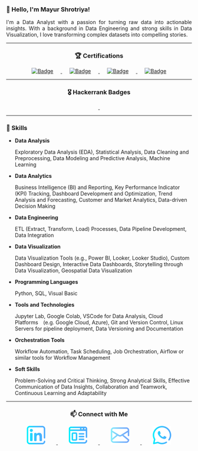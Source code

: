 ### 👋 Hello, I'm Mayur Shrotriya!

<p style="text-align: justify">
    I'm a Data Analyst with a passion for turning raw data into actionable insights. With a background in Data Engineering and strong skills in Data Visualization, I love transforming complex datasets into compelling stories.
</p>

***

<p align="center">
    <h3 style="text-align:center;">🏆 Certifications</h3>
</p>

<style> 
.cert:hover {
    transform: scale(1.2);
}
</style>

<p align="center">
    <a href="https://www.coursera.org/account/accomplishments/specialization/certificate/HLYZCTKCM3ZL" target="_blank">
    <img class="cert" style="height:100px;" href="google.com" src="https://drive.google.com/uc?export=download&id=1HFShwdDAz1zpvevNJGHrhFLiBJGyOnPS" alt="Badge" hspace="20">
    </a>
    <a href="https://www.credential.net/d05b287c-f7d5-4f95-b14c-22ec3132548c#gs.3b8eux" target="_blank">
    <img class="cert" style="height:100px;" src="https://drive.google.com/uc?export=download&id=1eNgtxLeWswWq4hQTg6PT8MYTfQ6plobQ" alt="Badge" hspace="20">
    </a> 
    <a href="https://www.coursera.org/account/accomplishments/specialization/certificate/U5FV3T3JH874" target="_blank">
    <img class="cert" style="height:100px;" src="https://drive.google.com/uc?export=download&id=1nYxALIxE1FSsoVMP4J-zjWFtJyF_DrV2" alt="Badge" hspace="20" >
    </a>
    <a href="https://www.theforage.com/badges/Cnia7guYSw52Ynn96/qtEr3fjmtRggDrrYG/Data%20Science%20&%20Advanced%20Analytics%20Virtual%20Experience%20Program/Mayur" target="_blank">
    <img class="cert" style="height:100px;" src="https://drive.google.com/uc?export=download&id=1Y5Zi1PGLyoD-9cnUCioBNeFh_gyoX6aL" alt="Badge" hspace="20" >
    </a>
</p>

***

<p align="center">
    <h3 style="text-align:center;">🎖️ Hackerrank Badges</h3>
</p>

<p align="center">
    <a href="https://www.hackerrank.com/profile/mayur_sh">
        <img class="cert" style="height:90px" src="https://drive.google.com/uc?export=download&id=1ATtw4ncbIBLHh2xuvZF5M5pJ7usvLAYo" alt="" hspace="30">
    </a>
    <a href="https://www.hackerrank.com/profile/mayur_sh">
        <img class="cert" style="height:90px" src="https://drive.google.com/uc?export=download&id=1fPkY2gUuAxsAWUN4g6JS6ctBT33ZjA5g" alt="" hspace="30">
    </a>
</p>

***

### 🚀 Skills

<p align="justify">
<ul>
    <li><strong>
            Data Analysis
        </strong></li>
    <p>
        Exploratory Data Analysis (EDA), Statistical Analysis, Data Cleaning and Preprocessing, Data Modeling and
        Predictive Analysis, Machine Learning
    </p>
</ul>
<ul>
    <li><strong>
            Data Analytics
        </strong></li>
    <p>
        Business Intelligence (BI) and Reporting, Key Performance Indicator (KPI) Tracking, Dashboard Development and
        Optimization, Trend Analysis and Forecasting, Customer and Market Analytics, Data-driven Decision Making
    </p>
</ul>
<ul>
    <li><strong>
            Data Engineering
        </strong></li>
    <p>
        ETL (Extract, Transform, Load) Processes, Data Pipeline Development, Data Integration
    </p>
</ul>
<ul>
    <li><strong>
            Data Visualization
        </strong></li>
    <p>
        Data Visualization Tools (e.g., Power BI, Looker, Looker Studio), Custom Dashboard Design, Interactive Data
        Dashboards, Storytelling through Data Visualization, Geospatial Data Visualization
    </p>
</ul>
<ul>
    <li><strong>
            Programming Languages
        </strong></li>
    <p>
        Python, SQL, Visual Basic
    </p>
</ul>
<ul>
    <li><strong>
            Tools and Technologies
        </strong></li>
    <p>
        Jupyter Lab, Google Colab, VSCode for Data Analysis, Cloud Platforms (e.g. Google Cloud, Azure), Git and Version
        Control, Linux Servers for pipeline deployment, Data Versioning and Documentation
    </p>
</ul>
<ul>
    <li><strong>
            Orchestration Tools
        </strong></li>
    <p>
        Workflow Automation, Task Scheduling, Job Orchestration, Airflow or similar tools for Workflow Management
    </p>
</ul>
<ul>
    <li><strong>
            Soft Skills
        </strong></li>
    <p>
        Problem-Solving and Critical Thinking, Strong Analytical Skills, Effective Communication of Data Insights,
        Collaboration and Teamwork, Continuous Learning and Adaptability
    </p>
</ul>

</p>

***

<h3 style="text-align:center;">📫 Connect with Me</h3>

<p align="center">
    <a href="https://www.linkedin.com/in/mayur-sh/">
        <img src="static/icons/linkedin.png" alt="" hspace="30">
    </a>
    <a href="https://sites.google.com/view/mayur-sh">
        <img src="static/icons/website.png" alt="" hspace="30">
    </a>
    <a href="mailto:mayurvs1998@gmail.com">
        <img src="static/icons/mail.png" alt="" hspace="30">
    </a>
    <a href="wa.me/919284999269">
        <img src="static/icons/whatsapp.png" alt="" hspace="30">
    </a>
</p>






<!--
**mayur-sh/mayur-sh** is a ✨ _special_ ✨ repository because its `README.md` (this file) appears on your GitHub profile.
Here are some ideas to get you started:
- 🔭 I’m currently working on ...
- 🌱 I’m currently learning ...
- 👯 I’m looking to collaborate on ...
- 🤔 I’m looking for help with ...
- 💬 Ask me about ...
- 📫 How to reach me: ...
- 😄 Pronouns: ...
- ⚡ Fun fact: ...
-->
